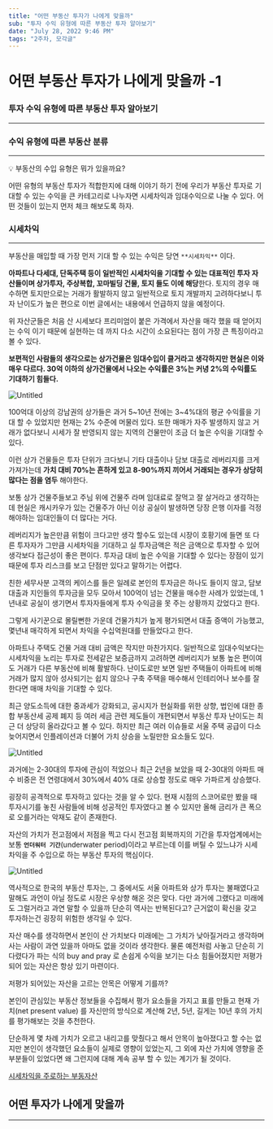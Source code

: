 ```yaml
---
title: "어떤 부동산 투자가 나에게 맞을까"
sub: "투자 수익 유형에 따른 부동산 투자 알아보기"
date: "July 28, 2022 9:46 PM"
tags: "2주차, 모각글"
---
```


# 어떤 부동산 투자가 나에게 맞을까 -1

### 투자 수익 유형에 따른 부동산 투자 알아보기

---

### 수익 유형에 따른 부동산 분류

---

<aside>
💡 부동산의 수입 유형은 뭐가 있을까요?

</aside>

어떤 유형의 부동산 투자가 적합한지에 대해 이야기 하기 전에 우리가 부동산 투자로 기대할 수 있는 수익을 큰 카테고리로 나누자면 시세차익과 임대수익으로 나눌 수 있다. 어떤 것들이 있는지 먼저 체크 해보도록 하자.

### 시세차익

---

부동산을 매입할 때 가장 먼저 기대 할 수 있는 수익은 당연 `**시세차익**` 이다.

**아파트나 다세대, 단독주택 등이 일반적인 시세차익을 기대할 수 있는 대표적인 투자 자산들이며 상가투자, 주상복합, 꼬마빌딩 건물, 토지 들도 이에 해당**한다. 토지의 경우 매수하면 토지만으로는 거래가 활발하지 않고 일반적으로 토지 개발까지 고려하다보니 투자 난이도가 높은 편으로 이번 글에서는 내용에서 언급하지 않을 예정이다.

위 자산군들은 처음 산 시세보다 프리미엄이 붙은 가격에서 자산을 매각 했을 때 얻어지는 수익 이기 때문에 실현하는 데 까지 다소 시간이 소요된다는 점이 가장 큰 특징이라고 볼 수 있다.

**보편적인 사람들의 생각으로는 상가건물은 임대수입이 클거라고 생각하지만 현실은 이와 매우 다르다. 30억 이하의 상가건물에서 나오는 수익률은 3%는 커녕 2%의 수익률도 기대하기 힘들다.**

![Untitled](%E1%84%8B%E1%85%A5%E1%84%84%E1%85%A5%E1%86%AB%20%E1%84%87%E1%85%AE%E1%84%83%E1%85%A9%E1%86%BC%E1%84%89%E1%85%A1%E1%86%AB%20%E1%84%90%E1%85%AE%E1%84%8C%E1%85%A1%E1%84%80%E1%85%A1%20%E1%84%82%E1%85%A1%E1%84%8B%E1%85%A6%E1%84%80%E1%85%A6%20%E1%84%86%E1%85%A1%E1%86%BD%E1%84%8B%E1%85%B3%E1%86%AF%E1%84%81%E1%85%A1%20-1%2040971dfe8819486dbbf7c3b541e55469/Untitled.png)

100억대 이상의 강남권의 상가들은 과거 5~10년 전에는 3~4%대의 평균 수익률을 기대 할 수 있었지만 현재는 2% 수준에 머물러 있다. 또한 매매가 자주 발생하지 않고 거래가 없다보니 시세가 잘 반영되지 않는 지역의 건물만이 조금 더 높은 수익을 기대할 수 있다.

이런 상가 건물들은 투자 단위가 크다보니 기타 대출이나 담보 대출로 레버리지를 크게 가져가는데 **가치 대비 70%는 흔하게 있고 8-90%까지 끼어서 거래되는 경우가 상당히 많다는 점을 염두** 해야한다.

보통 상가 건물주들보고 주님 위에 건물주 라며 임대료로 잘먹고 잘 살거라고 생각하는데 현실은 캐시카우가 있는 건물주가 아닌 이상 공실이 발생하면 당장 은행 이자를 걱정해야하는 임대인들이 더 많다는 거다.

레버리지가 높은만큼 위험이 크다고만 생각 할수도 있는데 시장이 호황기에 들면 또 다른 투자자가 그만큼 시세차익을 기대하고 실 투자금액은 적은 금액으로 투자할 수 있어 생각보다 접근성이 좋은 편이다. 투자금 대비 높은 수익을 기대할 수 있다는 장점이 있기 때문에 투자 리스크를 보고 단점만 있다고 말하기는 어렵다.

친한 세무사분 고객의 케이스를 들은 일례로 본인의 투자금은 하나도 들이지 않고, 담보 대출과 지인들의 투자금을 모두 모아서 100억이 넘는 건물을 매수한 사례가 있었는데, 1년내로 공실이 생기면서 투자자들에게 투자 수익금을 못 주는 상황까지 갔었다고 한다.

그렇게 사기꾼으로 몰릴뻔한 가운데 건물가치가 높게 평가되면서 대출 증액이 가능했고, 몇년내 매각하게 되면서 차익을 수십억원대를 만들었다고 한다.

아파트나 주택도 건물 거래 대비 금액은 작지만 마찬가지다. 일반적으로 임대수익보다는 시세차익을 노리는 투자로 전세같은 보증금까지 고려하면 레버리지가 보통 높은 편이여도 거래가 다른 부동산에 비해 활발하다. 난이도로만 보면 일반 주택들이 아파트에 비해 거래가 많지 않아 성사되기는 쉽지 않으나 구축 주택을 매수해서 인테리어나 보수를 잘 한다면 매매 차익을 기대할 수 있다.

최근 양도소득에 대한 중과세가 강화되고, 공시지가 현실화를 위한 상향, 법인에 대한 종합 부동산세 공제 폐지 등 여러 세금 관련 제도들이 개편되면서 부동산 투자 난이도는 최근 더 상당히 올라갔다고 볼 수 있다. 하지만 최근 여러 이슈들로 서울 주택 공급이 다소 늦어지면서 인플레이션과 더불어 가치 상승을 노릴만한 요소들도 있다.

![Untitled](/images/second/Untitled%201.png)

과거에는 2-30대의 투자에 관심이 적었으나 최근 2년을 보았을 때 2-30대의 아파트 매수 비중은 전 연령대에서 30%에서 40% 대로 상승할 정도로 매우 가파르게 상승했다.

굉장히 공격적으로 투자하고 있다는 것을 알 수 있다. 현재 시점의 스코어로만 봤을 때 투자시기를 놓친 사람들에 비해 성공적인 투자였다고 볼 수 있지만 올해 금리가 큰 폭으로 오를거라는 악재도 같이 존재한다.

자산의 가치가 전고점에서 저점을 찍고 다시 전고점 회복까지의 기간을 투자업계에서는 보통 **`언더워터 기간`**(underwater period)이라고 부르는데 이를 버틸 수 있느냐가 시세 차익을 주 수입으로 하는 부동산 투자의 핵심이다.

![Untitled](/images/second/Untitled%202.png)

역사적으로 한국의 부동산 투자는, 그 중에서도 서울 아파트와 상가 투자는 불패였다고 말해도 과언이 아닐 정도로 시장은 우상향 해온 것은 맞다. 다만 과거에 그랬다고 미래에도 그럴거라고 과연 말할 수 있을까 단순히 역사는 반복된다고? 근거없이 확신을 갖고 투자하는건 굉장히 위험한 생각일 수 있다.

자산 매수를 생각하면서 본인이 산 가치보다 미래에는 그 가치가 낮아질거라고 생각하며 사는 사람이 과연 있을까 아마도 없을 것이라 생각한다. 물론 예전처럼 사놓고 단순히 기다렸다가 파는 식의 buy and pray 로 손쉽게 수익을 보기는 다소 힘들어졌지만 저평가되어 있는 자산은 항상 있기 마련이다.

저평가 되어있는 자산을 고르는 안목은 어떻게 기를까?

본인이 관심있는 부동산 정보들을 수집해서 평가 요소들을 가지고 표를 만들고 현재 가치(net present value) 를 자신만의 방식으로 계산해 2년, 5년, 길게는 10년 후의 가치를 평가해보는 것을 추천한다.

단순하게 몇 차례 가치가 오르고 내리고를 맞췄다고 해서 안목이 높아졌다고 할 수는 없지만 본인이 생각했던 요소들이 실제로 영향이 있었는지, 그 외에 자산 가치에 영향을 준 부분들이 있었다면 왜 그런지에 대해 계속 공부 할 수 있는 계기가 될 것이다.

[시세차익을 주로하는 부동자산](https://www.notion.so/79a7a38f75934022b34101bbb1d3f910)

## 어떤 투자가 나에게 맞을까

---
